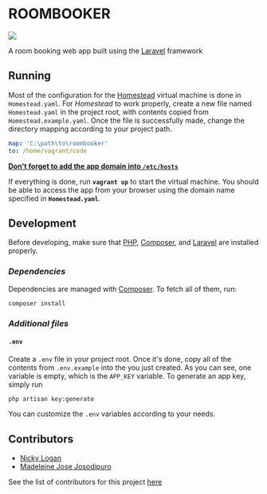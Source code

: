# ROOMBOOKER

![](https://circleci.com/gh/Log-baseE/roombooker.svg?style=shield&circle-token=8a5dfe38b39dccc1ca640c27c3ea01d92e0abd7a)

A room booking web app built using the [Laravel](https://laravel.com/) framework

## Running

Most of the configuration for the [Homestead](https://laravel.com/docs/5.7/homestead) virtual machine is done in `Homestead.yaml`. For _Homestead_ to work properly, create a new file named `Homestead.yaml` in the project root, with contents copied from `Homestead.example.yaml`. Once the file is successfully made, change the directory mapping according to your project path.

```yml
map: 'C:\path\to\roombooker'
to: /home/vagrant/code
```

**[Don't forget to add the app domain into `/etc/hosts`](https://laravel.com/docs/5.7/homestead#configuring-homestead)**

If everything is done, run **`vagrant up`** to start the virtual machine. You should be able to access the app from your browser using the domain name specified in **`Homestead.yaml`**.

## Development

Before developing, make sure that [PHP](http://php.net/), [Composer](https://getcomposer.org/), and [Laravel](https://laravel.com) are installed properly.

### _Dependencies_

Dependencies are managed with [Composer](https://getcomposer.org/). To fetch all of them, run:

```sh
composer install
```

### _Additional files_

#### `.env`

Create a `.env` file in your project root. Once it's done, copy all of the contents from `.env.example` into the you just created. As you can see, one variable is empty, which is the `APP_KEY` variable. To generate an app key, simply run

```sh
php artisan key:generate
```

You can customize the `.env` variables according to your needs.

## Contributors

* [Nicky Logan](https://github.com/Log-baseE)
* [Madeleine Jose Josodipuro](https://github.com/haysacks)

See the list of contributors for this project [here](https://github.com/Log-baseE/roombooker/graphs/contributors)
